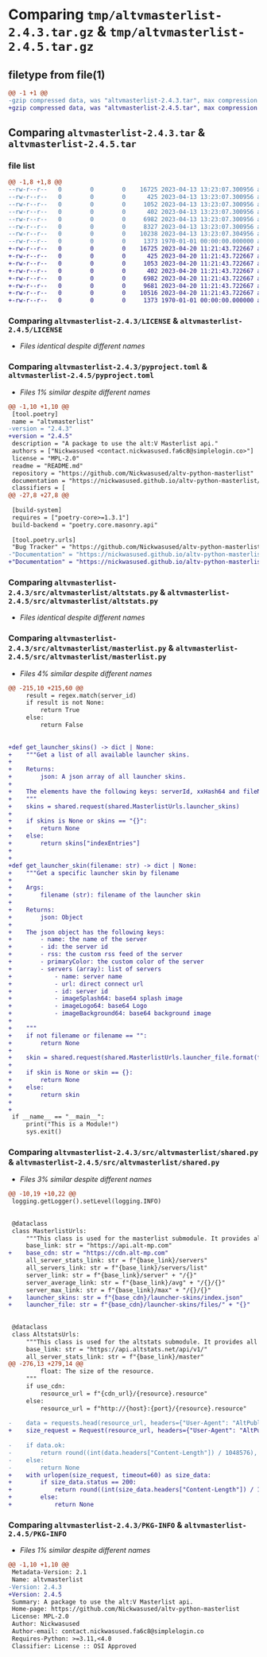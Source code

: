 # Comparing `tmp/altvmasterlist-2.4.3.tar.gz` & `tmp/altvmasterlist-2.4.5.tar.gz`

## filetype from file(1)

```diff
@@ -1 +1 @@
-gzip compressed data, was "altvmasterlist-2.4.3.tar", max compression
+gzip compressed data, was "altvmasterlist-2.4.5.tar", max compression
```

## Comparing `altvmasterlist-2.4.3.tar` & `altvmasterlist-2.4.5.tar`

### file list

```diff
@@ -1,8 +1,8 @@
--rw-r--r--   0        0        0    16725 2023-04-13 13:23:07.300956 altvmasterlist-2.4.3/LICENSE
--rw-r--r--   0        0        0      425 2023-04-13 13:23:07.300956 altvmasterlist-2.4.3/README.md
--rw-r--r--   0        0        0     1052 2023-04-13 13:23:07.300956 altvmasterlist-2.4.3/pyproject.toml
--rw-r--r--   0        0        0      402 2023-04-13 13:23:07.300956 altvmasterlist-2.4.3/src/altvmasterlist/__init__.py
--rw-r--r--   0        0        0     6982 2023-04-13 13:23:07.300956 altvmasterlist-2.4.3/src/altvmasterlist/altstats.py
--rw-r--r--   0        0        0     8327 2023-04-13 13:23:07.300956 altvmasterlist-2.4.3/src/altvmasterlist/masterlist.py
--rw-r--r--   0        0        0    10238 2023-04-13 13:23:07.304956 altvmasterlist-2.4.3/src/altvmasterlist/shared.py
--rw-r--r--   0        0        0     1373 1970-01-01 00:00:00.000000 altvmasterlist-2.4.3/PKG-INFO
+-rw-r--r--   0        0        0    16725 2023-04-20 11:21:43.722667 altvmasterlist-2.4.5/LICENSE
+-rw-r--r--   0        0        0      425 2023-04-20 11:21:43.722667 altvmasterlist-2.4.5/README.md
+-rw-r--r--   0        0        0     1053 2023-04-20 11:21:43.722667 altvmasterlist-2.4.5/pyproject.toml
+-rw-r--r--   0        0        0      402 2023-04-20 11:21:43.722667 altvmasterlist-2.4.5/src/altvmasterlist/__init__.py
+-rw-r--r--   0        0        0     6982 2023-04-20 11:21:43.722667 altvmasterlist-2.4.5/src/altvmasterlist/altstats.py
+-rw-r--r--   0        0        0     9681 2023-04-20 11:21:43.722667 altvmasterlist-2.4.5/src/altvmasterlist/masterlist.py
+-rw-r--r--   0        0        0    10516 2023-04-20 11:21:43.722667 altvmasterlist-2.4.5/src/altvmasterlist/shared.py
+-rw-r--r--   0        0        0     1373 1970-01-01 00:00:00.000000 altvmasterlist-2.4.5/PKG-INFO
```

### Comparing `altvmasterlist-2.4.3/LICENSE` & `altvmasterlist-2.4.5/LICENSE`

 * *Files identical despite different names*

### Comparing `altvmasterlist-2.4.3/pyproject.toml` & `altvmasterlist-2.4.5/pyproject.toml`

 * *Files 1% similar despite different names*

```diff
@@ -1,10 +1,10 @@
 [tool.poetry]
 name = "altvmasterlist"
-version = "2.4.3"
+version = "2.4.5"
 description = "A package to use the alt:V Masterlist api."
 authors = ["Nickwasused <contact.nickwasused.fa6c8@simplelogin.co>"]
 license = "MPL-2.0"
 readme = "README.md"
 repository = "https://github.com/Nickwasused/altv-python-masterlist"
 documentation = "https://nickwasused.github.io/altv-python-masterlist/"
 classifiers = [
@@ -27,8 +27,8 @@
 
 [build-system]
 requires = ["poetry-core>=1.3.1"]
 build-backend = "poetry.core.masonry.api"
 
 [tool.poetry.urls]
 "Bug Tracker" = "https://github.com/Nickwasused/altv-python-masterlist/issues"
-"Documentation" = "https://nickwasused.github.io/altv-python-masterlist/"
+"Documentation" = "https://nickwasused.github.io/altv-python-masterlist/"
```

### Comparing `altvmasterlist-2.4.3/src/altvmasterlist/altstats.py` & `altvmasterlist-2.4.5/src/altvmasterlist/altstats.py`

 * *Files identical despite different names*

### Comparing `altvmasterlist-2.4.3/src/altvmasterlist/masterlist.py` & `altvmasterlist-2.4.5/src/altvmasterlist/masterlist.py`

 * *Files 4% similar despite different names*

```diff
@@ -215,10 +215,60 @@
     result = regex.match(server_id)
     if result is not None:
         return True
     else:
         return False
 
 
+def get_launcher_skins() -> dict | None:
+    """Get a list of all available launcher skins.
+
+    Returns:
+        json: A json array of all launcher skins.
+
+    The elements have the following keys: serverId, xxHash64 and fileName.
+    """
+    skins = shared.request(shared.MasterlistUrls.launcher_skins)
+
+    if skins is None or skins == "{}":
+        return None
+    else:
+        return skins["indexEntries"]
+
+
+def get_launcher_skin(filename: str) -> dict | None:
+    """Get a specific launcher skin by filename
+
+    Args:
+        filename (str): filename of the launcher skin
+
+    Returns:
+        json: Object
+
+    The json object has the following keys:
+        - name: the name of the server
+        - id: the server id
+        - rss: the custom rss feed of the server
+        - primaryColor: the custom color of the server
+        - servers (array): list of servers
+            - name: server name
+            - url: direct connect url
+            - id: server id
+            - imageSplash64: base64 splash image
+            - imageLogo64: base64 Logo
+            - imageBackground64: base64 background image
+
+    """
+    if not filename or filename == "":
+        return None
+
+    skin = shared.request(shared.MasterlistUrls.launcher_file.format(filename))
+
+    if skin is None or skin == {}:
+        return None
+    else:
+        return skin
+
+
 if __name__ == "__main__":
     print("This is a Module!")
     sys.exit()
```

### Comparing `altvmasterlist-2.4.3/src/altvmasterlist/shared.py` & `altvmasterlist-2.4.5/src/altvmasterlist/shared.py`

 * *Files 3% similar despite different names*

```diff
@@ -10,19 +10,22 @@
 logging.getLogger().setLevel(logging.INFO)
 
 
 @dataclass
 class MasterlistUrls:
     """This class is used for the masterlist submodule. It provides all urls needed."""
     base_link: str = "https://api.alt-mp.com"
+    base_cdn: str = "https://cdn.alt-mp.com"
     all_server_stats_link: str = f"{base_link}/servers"
     all_servers_link: str = f"{base_link}/servers/list"
     server_link: str = f"{base_link}/server" + "/{}"
     server_average_link: str = f"{base_link}/avg" + "/{}/{}"
     server_max_link: str = f"{base_link}/max" + "/{}/{}"
+    launcher_skins: str = f"{base_cdn}/launcher-skins/index.json"
+    launcher_file: str = f"{base_cdn}/launcher-skins/files/" + "{}"
 
 
 @dataclass
 class AltstatsUrls:
     """This class is used for the altstats submodule. It provides all urls needed."""
     base_link: str = "https://api.altstats.net/api/v1/"
     all_server_stats_link: str = f"{base_link}/master"
@@ -276,13 +279,14 @@
         float: The size of the resource.
     """
     if use_cdn:
         resource_url = f"{cdn_url}/{resource}.resource"
     else:
         resource_url = f"http://{host}:{port}/{resource}.resource"
 
-    data = requests.head(resource_url, headers={"User-Agent": "AltPublicAgent"}, timeout=60)
+    size_request = Request(resource_url, headers={"User-Agent": "AltPublicAgent"}, method="HEAD")
 
-    if data.ok:
-        return round((int(data.headers["Content-Length"]) / 1048576), decimal)
-    else:
-        return None
+    with urlopen(size_request, timeout=60) as size_data:
+        if size_data.status == 200:
+            return round((int(size_data.headers["Content-Length"]) / 1048576), decimal)
+        else:
+            return None
```

### Comparing `altvmasterlist-2.4.3/PKG-INFO` & `altvmasterlist-2.4.5/PKG-INFO`

 * *Files 1% similar despite different names*

```diff
@@ -1,10 +1,10 @@
 Metadata-Version: 2.1
 Name: altvmasterlist
-Version: 2.4.3
+Version: 2.4.5
 Summary: A package to use the alt:V Masterlist api.
 Home-page: https://github.com/Nickwasused/altv-python-masterlist
 License: MPL-2.0
 Author: Nickwasused
 Author-email: contact.nickwasused.fa6c8@simplelogin.co
 Requires-Python: >=3.11,<4.0
 Classifier: License :: OSI Approved
```


